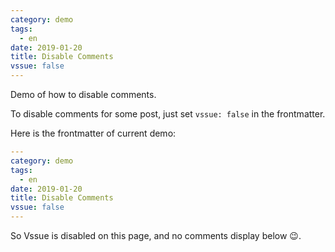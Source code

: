 ```yaml
---
category: demo
tags:
  - en
date: 2019-01-20
title: Disable Comments
vssue: false
---
```


Demo of how to disable comments.

<!-- more -->

To disable comments for some post, just set `vssue: false` in the frontmatter.

Here is the frontmatter of current demo:

```yaml {highlightLines:[7]}
---
category: demo
tags:
  - en
date: 2019-01-20
title: Disable Comments
vssue: false
---
```

So Vssue is disabled on this page, and no comments display below :wink:.
